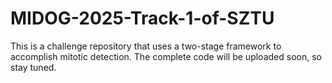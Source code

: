 # MIDOG-2025-Track-1-of-SZTU
This is a challenge repository that uses a two-stage framework to accomplish mitotic detection.
The complete code will be uploaded soon, so stay tuned.

